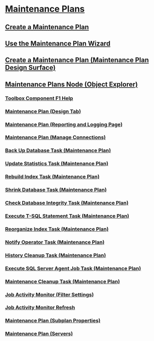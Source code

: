 # [Maintenance Plans](maintenance-plans.md)
## [Create a Maintenance Plan](create-a-maintenance-plan.md)
## [Use the Maintenance Plan Wizard](use-the-maintenance-plan-wizard.md)
## [Create a Maintenance Plan (Maintenance Plan Design Surface)](create-a-maintenance-plan-maintenance-plan-design-surface.md)
## [Maintenance Plans Node (Object Explorer)](maintenance-plans-node-object-explorer.md)
### [Toolbox Component F1 Help](toolbox-component-f1-help.md)
### [Maintenance Plan (Design Tab)](maintenance-plan-design-tab.md)
### [Maintenance Plan (Reporting and Logging Page)](maintenance-plan-reporting-and-logging-page.md)
### [Maintenance Plan (Manage Connections)](maintenance-plan-manage-connections.md)
### [Back Up Database Task (Maintenance Plan)](options-in-the-back-up-database-task-for-maintenance-plan.md)
### [Update Statistics Task (Maintenance Plan)](update-statistics-task-maintenance-plan.md)
### [Rebuild Index Task (Maintenance Plan)](rebuild-index-task-maintenance-plan.md)
### [Shrink Database Task (Maintenance Plan)](shrink-database-task-maintenance-plan.md)
### [Check Database Integrity Task (Maintenance Plan)](check-database-integrity-task-maintenance-plan.md)
### [Execute T-SQL Statement Task (Maintenance Plan)](execute-t-sql-statement-task-maintenance-plan.md)
### [Reorganize Index Task (Maintenance Plan)](reorganize-index-task-maintenance-plan.md)
### [Notify Operator Task (Maintenance Plan)](notify-operator-task-maintenance-plan.md)
### [History Cleanup Task (Maintenance Plan)](history-cleanup-task-maintenance-plan.md)
### [Execute SQL Server Agent Job Task (Maintenance Plan)](execute-sql-server-agent-job-task-maintenance-plan.md)
### [Maintenance Cleanup Task (Maintenance Plan)](maintenance-cleanup-task-maintenance-plan.md)
### [Job Activity Monitor (Filter Settings)](job-activity-monitor-filter-settings.md)
### [Job Activity Monitor Refresh](job-activity-monitor-refresh.md)
### [Maintenance Plan (Subplan Properties)](maintenance-plan-subplan-properties.md)
### [Maintenance Plan (Servers)](maintenance-plan-servers.md)
